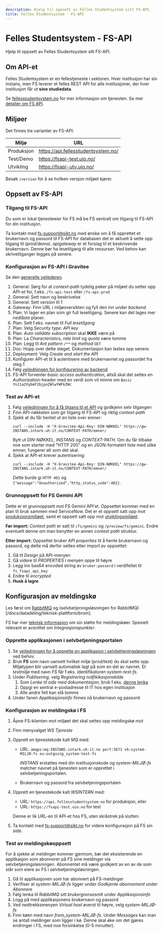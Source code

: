 ```yaml
---
description: Hjelp til oppsett av Felles Studentsystem sitt FS-API.
title: Felles Studentsystem - FS-API
---
```


# Felles Studentsystem - FS-API

Hjelp til oppsett av Felles Studentsystem sitt FS-API.

## Om API-et

Felles Studentsystem er en fellestjeneste i sektoren. Hver institusjon har sin instans, men FS leverer et felles REST API for alle institusjoner, der hver institusjon får ut **sine studiedata**.

Se [fellesstudentsystem.no](https://www.fellesstudentsystem.no/) for mer informasjon om tjenesten. Se mer [detaljer om FS API](https://www.fellesstudentsystem.no/dokumentasjon/brukerdok/fswebservice/fs-api/).

## Miljøer

Det finnes tre varianter av FS-API:

| Miljø      | URL                                 |
| ---------- | ----------------------------------- |
| Produksjon | https://api.fellesstudentsystem.no/ |
| Test/Demo  | https://fsapi-test.uio.no/          |
| Utvikling  | https://fsapi-utv.uio.no/           |

Besøk `/version` for å se hvilken versjon miljøet kjører.

## Oppsett av FS-API

### Tilgang til FS-API

Du som er lokal tjenesteeier for FS må be FS sentralt om tilgang til FS-API for din institusjon.

Ta kontakt med [fs-support@sikt.no](mailto:fs-support@sikt.no) med ønske om å få opprettet et brukernavn og passord til FS-API for databasen det er aktuelt å sette opp tilgang til (prod/demo). _apigateway_ er et forslag til et beskrivende brukernavn. Denne bør ha lesetilgang til alle ressurser. Ved behov kan skrivetilganger legges på senere.

### Konfigurasjon av FS-API i Gravitee

Se den [generelle veilederen](/docs/datadeling/veiledere/api-manager/api-manager-registrere-enkelt-api).

1. General: Sørg for at _context-path_ tydelig peker på miljøet du setter opp API-et for, f.eks. `/fs-api-test` eller `/fs-api-prod`
2. General: Sett navn og beskrivelse
3. General: Sett _version_ til 1
4. Gateway: Finn URL i miljøoversikten og fyll den inn under _backend_
5. Plan: Vi lager en plan som gir full lesetilgang. Senere kan det lages mer nedlåste planer.
6. Plan: Sett f.eks. navnet til _Full lesetilgang_
7. Plan: Velg _Security type: API key_
8. Plan: _Auto validate subscription_ skal **IKKE** være på
9. Plan: La _Characteristics_, _rate limit_ og _quota_ være tomme
10. Plan: Legg til _Ant pattern_ `/**` og _method_ `GET`
11. Doc: Hopp over dette steget. Dokumentasjon kan lastes opp senere.
12. Deployment: Velg _Create and start the API_
13. Konfigurer API-et til å autentisere med brukernavnet og passordet fra steg 1
14. Følg [veiledningen for konfigurering av backend](/docs/datadeling/veiledere/api-manager/backend)
15. FS-API forventer _basic access authentication_, altså skal det settes en _Authorization_-header med en verdi som vil minne om `Basic YnJ1a2VybmF2bjpoZWlwYWFkZWc`

### Test av API-et

1. Følg [veiledningen for å få tilgang til et API](/docs/datadeling/veiledere/api-manager/api-manager-be-om-tilgang) og godkjenn selv tilgangen
2. Finn API-nøkkelen som gir tilgang til FS-API og riktig _context-path_
3. Sjekk at du får hentet ut en liste over emner:
   ```
   curl --include -H "X-Gravitee-Api-Key: DIN-NØKKEL" https://gw-INSTANS.intark.uh-it.no/CONTEXT-PATH/emner/
   ```
   Bytt ut _DIN-NØKKEL_, _INSTANS_ og _CONTEXT-PATH_.
   Om du får tilbake noe som starter med "HTTP 200" og en JSON-formatert liste med ulike emner, fungerer alt som det skal.
4. Sjekk at API-et krever autentisering:
   ```
   curl --include -H "X-Gravitee-Api-Key: DIN-NØKKEL" https://gw-INSTANS.intark.uh-it.no/CONTEXT-PATH/emner/
   ```
   Dette burde gi `HTTP 401` og `{"message":"Unauthorized","http_status_code":401}`.

### Grunnoppsett for FS Gemini API
Dette er et grunnoppsett mot FS Gemini API'et. Oppsettet kommer med en plan til bruk sammen med ServiceNow. Det er et oppsett satt opp mot [produksjonsmiljøet](fs-gemini-prod.json), samt et oppsett satt opp mot [utviklingsmiljøet](fs-gemini-preview.json).

**Før import:**
_Context path_ er satt til `/fs/gemini` og `/preview/fs/gemini`. Endre eventuelt denne om man benytter en annen _context path_ struktur.

**Etter import:**
Oppsettet bruker _API properties_ til å hente brukernavn og passord, og dette må derfor settes etter import av oppsettet:
1. Gå til _Design_ på API-menyen
2. Gå videre til _PROPERTIES_ i menyen oppe til høyre
3. Legg inn bas64 encoded string av `bruker:passord` i verdifeltet til `fs_fsapi_api_key`
4. Endre til _encrypted_
5. **Husk å lagre**


## Konfigurasjon av meldingskø

Les først om [RabbitMQ](/docs/datadeling/teknisk-plattform/rabbitmq) og (selvbetjeningsløsningen for RabbitMQ)[/docs/datadeling/teknisk-plattform/brom].

FS har mer [teknisk informasjon](https://www.fellesstudentsystem.no/dokumentasjon/brukerdok/fswebservice/fs-api/meldingsko.html) om sin støtte for meldingskøer. Spesielt relevant er avsnittet om _Integrasjonspunkter_.

### Opprette applikasjonen i selvbetjeningsportalen

1. Se [veiledningen for å opprette en applikasjon i selvbetjeningsløsningen](/docs/datadeling/veiledere/meldingskø/opprett-tjeneste) ved behov.
2. Bruk **FS** som navn uansett hvilket miljø (prod/test) du skal sette opp. Miljøtypen blir uansett automatisk lagt på som en del av navnet. Et _testmiljø_ med navn _FS_ får f.eks. identifikatoren _system-test-fs_.
3. Under _Publisering_, velg _Registrering notfikikasjonskilde_
   1. Som _Lenke til side med dokumentasjon_, bruk f.eks. [denne lenka](https://www.fellesstudentsystem.no/dokumentasjon/brukerdok/fswebservice/fs-api/meldingsko.html)
   2. Oppgi en sentral e-postadresse til IT hos egen institusjon
   3. Alle andre felt kan stå tomme
4. Under fanen _Applikasjonsinfo_ finnes nå brukernavn og passord

### Konfigurasjon av meldingskø i FS

1. Åpne FS-klienten mot miljøet det skal settes opp meldingskø mot
2. Finn menyvalget _WS Tjeneste_
3. Opprett en tjenestekode kalt _MQ_ med:

   - URL: `amqps:mq-INSTANS.intark.uh-it.no port:5671 vh:system-MILJØ-fs ex:outgoing_system-test-fs`

     _INSTANS_ erstattes med din institusjonskode og _system-MILJØ-fs_ matcher navnet på tjenesten som er opprettet i selvbetjeningsportalen.

   - Brukernavn og passord fra selvbetjeningsportalen

4. Opprett en tjenestekode kalt _WSINTERN_ med:

   - URL: `https://api.fellesstudentsystem.no` for produksjon, eller
   - URL: `https://fsapi-test.uio.no` for test

   Denne er lik URL-en til API-et hos FS, uten skråstrek på slutten.

5. Ta kontakt med [fs-support@sikt.no](mailto:fs-support@sikt.no) for videre konfigurasjon på FS sin side.

### Test av meldingskøoppsett

For å sjekke at meldinger kommer gjennom, bør det eksisterende en applikasjon som abonnerer på FS sine meldinger via selvbetjeningsløsningen. Abonnentet må være godkjent av en av de som står som eiere av FS i selvbetjeningsløsningen.

1. Gå til applikasjonen som har abonnert på FS-meldinger
2. Verifiser at _system-MILJØ-fs_ ligger under _Godkjente abonnement_ under _Abonnere_
3. Følg lenka til _RabbitMQ sitt brukergrensesnitt_ under _Applikasjonsinfo_
4. Logg på med applikasjonens brukernavn og passord
5. Ved nedtrekksmenyen _Virtual host_ øverst til høyre, velg _system-MILJØ-fs_
6. Finn køen med navn _from_system-MILJØ-fs_. Under _Messages_ kan man se antall meldinger som ligger i kø. Denne skal øke om det gjøres endringer i FS, med noe forsinkelse (0-5 minutter).

